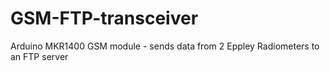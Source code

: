 # GSM-FTP-transceiver
Arduino MKR1400 GSM module - sends data from 2 Eppley Radiometers to an FTP server
